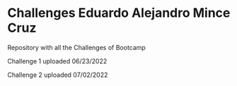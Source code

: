 # Challenges Eduardo Alejandro Mince Cruz
 Repository with all the Challenges of Bootcamp
 
 
 Challenge 1 uploaded 06/23/2022
 
 Challenge 2 uploaded 07/02/2022
